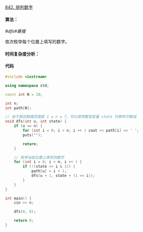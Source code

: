 [842. 排列数字](https://www.acwing.com/problem/content/844/)

#### 算法：

*#dfs#暴搜*

依次枚举每个位置上填写的数字。

#### 时间复杂度分析：



#### 代码

```cpp
#include <iostream>

using namespace std;

const int N = 10;

int n;
int path[N];

// 由于题目数据范围是 1 ≤ n ≤ 7，可以使用整型变量 state 代替布尔数组
void dfs(int u, int state) {
    if (u == n) {
        for (int i = 0; i < n; i ++ ) cout << path[i] << ' ';
        puts("");

        return;
    }

    // 枚举当前位置上填写的数字
    for (int i = 0; i < n; i ++ ) {
        if (!(state >> i & 1)) {
            path[u] = i + 1;
            dfs(u + 1, state + (1 << i));
        }
    }
}

int main() {
    cin >> n;

    dfs(0, 0);

    return 0;
}
```

